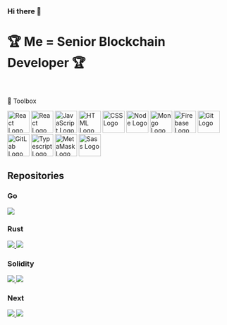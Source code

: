 ### Hi there 👋
# 🏆 Me = Senior Blockchain Developer 🏆
<br>



 🧰 Toolbox

<img src="https://cdn.worldvectorlogo.com/logos/react-2.svg" alt="React Logo" width="50" height="50"/> <img src="https://cdn.worldvectorlogo.com/logos/solidity.svg" alt="React Logo" width="50" height="50"/> <img src="https://cdn.worldvectorlogo.com/logos/logo-javascript.svg" alt="JavaScript Logo" width="50" height="50"/> <img src="https://cdn.worldvectorlogo.com/logos/html-1.svg" alt="HTML Logo" width="50" height="50"/> <img src="https://cdn.worldvectorlogo.com/logos/css-3.svg" alt="CSS Logo" width="50" height="50"/> <img src="https://cdn.worldvectorlogo.com/logos/nodejs-icon.svg" alt="Node Logo" width="50" height="50"/> <img src="https://cdn.worldvectorlogo.com/logos/mongodb-icon-1.svg" alt="Mongo Logo" width="50" height="50"/> <img src="https://cdn.worldvectorlogo.com/logos/firebase-1.svg" alt="Firebase Logo" width="50" height="50"/> <img src="https://cdn.worldvectorlogo.com/logos/git-icon.svg" alt="Git Logo" width="50" height="50"/> <img src="https://cdn.worldvectorlogo.com/logos/gitlab.svg" alt="GitLab Logo" width="50" height="50"> <img src="https://cdn.worldvectorlogo.com/logos/typescript.svg" alt="Typescript Logo" width="50" height="50"> <img src="https://cdn.worldvectorlogo.com/logos/metamask.svg" alt="MetaMask Logo" width="50" height="50"> <img src="https://cdn.worldvectorlogo.com/logos/sass-1.svg" alt="Sass Logo" width="50" height="50">
## Repositories
### Go

<a href="https://github.com/venuswhispers/Go_Micro">
  <img src="https://github-readme-stats.vercel.app/api/pin/?username=venuswhispers&repo=Go_Micro&theme=tokyonight&description_lines_count=4" />
</a>

### Rust

<a href="https://github.com/venuswhispers/Rust-auth">
  <img src="https://github-readme-stats.vercel.app/api/pin/?username=venuswhispers&repo=Rust-auth&theme=tokyonight&description_lines_count=4" />
</a>
<a href="https://github.com/venuswhispers/AWS_auth">
  <img src="https://github-readme-stats.vercel.app/api/pin/?username=venuswhispers&repo=AWS_auth&theme=tokyonight&description_lines_count=4" />
</a>

### Solidity

<a href="https://github.com/venuswhispers/Solidity_contracts">
  <img src="https://github-readme-stats.vercel.app/api/pin/?username=venuswhispers&repo=Solidity_contracts&theme=tokyonight&description_lines_count=4" />
</a>
<a href="https://github.com/venuswhispers/Contract_x509">
  <img src="https://github-readme-stats.vercel.app/api/pin/?username=venuswhispers&repo=Contract_x509&theme=tokyonight&description_lines_count=3" />
</a>

### Next

<a href="https://github.com/venuswhispers/Next_dappTemplate">
  <img src="https://github-readme-stats.vercel.app/api/pin/?username=venuswhispers&repo=Next_dappTemplate&theme=tokyonight&description_lines_count=4" />
</a>
<a href="https://github.com/venuswhispers/CryptoCocks">
  <img src="https://github-readme-stats.vercel.app/api/pin/?username=venuswhispers&repo=CryptoCocks&theme=tokyonight&description_lines_count=4" />
</a>
<!--
**innotech0926/innotech0926** is a ✨ _special_ ✨ repository because its `README.md` (this file) appears on your GitHub profile.

Here are some ideas to get you started:

- 🔭 I’m currently working on ...
- 🌱 I’m currently learning ...
- 👯 I’m looking to collaborate on ...
- 🤔 I’m looking for help with ...
- 💬 Ask me about ...
- 📫 How to reach me: ...
- 😄 Pronouns: ...
- ⚡ Fun fact: ...
-->
